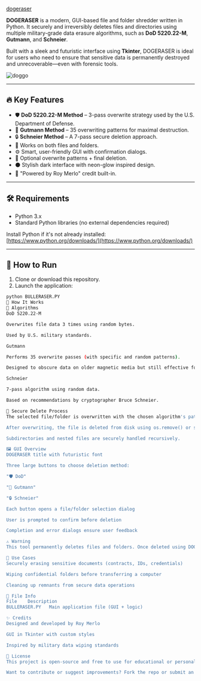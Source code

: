 [dogeraser](https://github.com/user-attachments/assets/a313e5e1-f56b-4797-a53a-616527e00d15)



**DOGERASER** is a modern, GUI-based file and folder shredder written in Python. It securely and irreversibly deletes files and directories using multiple military-grade data erasure algorithms, such as **DoD 5220.22-M**, **Gutmann**, and **Schneier**.

Built with a sleek and futuristic interface using **Tkinter**, DOGERASER is ideal for users who need to ensure that sensitive data is permanently destroyed and unrecoverable—even with forensic tools.


![doggo](https://github.com/user-attachments/assets/5b72fb6e-03ac-4b41-bc62-95af3dd36f79)

---

## 🔥 Key Features

- 🛡 **DoD 5220.22-M Method** – 3-pass overwrite strategy used by the U.S. Department of Defense.
- 🧠 **Gutmann Method** – 35 overwriting patterns for maximal destruction.
- 🔒 **Schneier Method** – A 7-pass secure deletion approach.
- 📁 Works on both files and folders.
- ⚙️ Smart, user-friendly GUI with confirmation dialogs.
- 💾 Optional overwrite patterns + final deletion.
- ⚫ Stylish dark interface with neon-glow inspired design.
- 👤 "Powered by Roy Merlo" credit built-in.

---

## 🛠 Requirements

- Python 3.x
- Standard Python libraries (no external dependencies required)

Install Python if it's not already installed: [https://www.python.org/downloads/](https://www.python.org/downloads/)

---

## 🚀 How to Run

1. Clone or download this repository.
2. Launch the application:

```bash
python BULLERASER.PY
📖 How It Works
🔐 Algorithms
DoD 5220.22-M

Overwrites file data 3 times using random bytes.

Used by U.S. military standards.

Gutmann

Performs 35 overwrite passes (with specific and random patterns).

Designed to obscure data on older magnetic media but still effective for thorough erasure.

Schneier

7-pass algorithm using random data.

Based on recommendations by cryptographer Bruce Schneier.

🧼 Secure Delete Process
The selected file/folder is overwritten with the chosen algorithm's pattern.

After overwriting, the file is deleted from disk using os.remove() or shutil.rmtree() for folders.

Subdirectories and nested files are securely handled recursively.

🖼 GUI Overview
DOGERASER title with futuristic font

Three large buttons to choose deletion method:

"🛡 DoD"

"🧠 Gutmann"

"🔒 Schneier"

Each button opens a file/folder selection dialog

User is prompted to confirm before deletion

Completion and error dialogs ensure user feedback

⚠️ Warning
This tool permanently deletes files and folders. Once deleted using DOGERASER, recovery is practically impossible. Use with caution!

🧠 Use Cases
Securely erasing sensitive documents (contracts, IDs, credentials)

Wiping confidential folders before transferring a computer

Cleaning up remnants from secure data operations

📂 File Info
File	Description
BULLERASER.PY	Main application file (GUI + logic)

✨ Credits
Designed and developed by Roy Merlo

GUI in Tkinter with custom styles

Inspired by military data wiping standards

📜 License
This project is open-source and free to use for educational or personal use.

Want to contribute or suggest improvements? Fork the repo or submit an issue!




